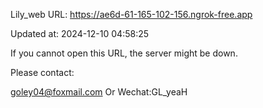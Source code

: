 Lily_web URL: https://ae6d-61-165-102-156.ngrok-free.app

Updated at: 2024-12-10 04:58:25

If you cannot open this URL, the server might be down.

Please contact: 

goley04@foxmail.com Or Wechat:GL_yeaH